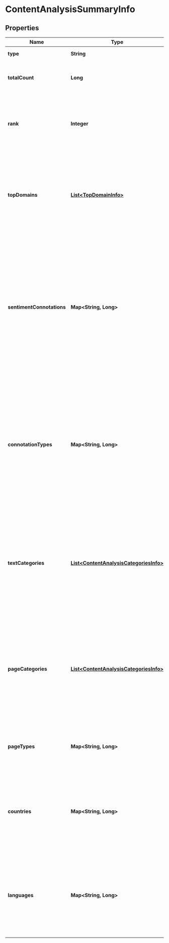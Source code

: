 

# ContentAnalysisSummaryInfo


## Properties

| Name | Type | Description | Notes |
|------------ | ------------- | ------------- | -------------|
|**type** | **String** | type of element |  [optional] |
|**totalCount** | **Long** | total amount of results in our database relevant to your request |  [optional] |
|**rank** | **Integer** | rank of all URLs citing the keyword normalized sum of ranks of all URLs citing the target keyword |  [optional] |
|**topDomains** | [**List&lt;TopDomainInfo&gt;**](TopDomainInfo.md) | top domains citing the target keyword contains objects with top domains citing the target keword and citation count per each domain |  [optional] |
|**sentimentConnotations** | **Map&lt;String, Long&gt;** | sentiment connotations contains sentiments (emotional reactions) related to the target keyword citation and the number of citations per each sentiment possible sentiment connotations: anger, happiness, love, sadness, share, fun |  [optional] |
|**connotationTypes** | **Map&lt;String, Long&gt;** | connotation types contains types of sentiments (sentiment polarity) related to the keyword citation and citation count per each sentiment type possible sentiment connotation types: positive, negative, neutral |  [optional] |
|**textCategories** | [**List&lt;ContentAnalysisCategoriesInfo&gt;**](ContentAnalysisCategoriesInfo.md) | text categories contains objects with text categories and citation count in each text category to obtain a full list of available categories, refer to the Categories endpoint |  [optional] |
|**pageCategories** | [**List&lt;ContentAnalysisCategoriesInfo&gt;**](ContentAnalysisCategoriesInfo.md) | page categories contains objects with page categories and citation count in each page category to obtain a full list of available categories, refer to the Categories endpoint |  [optional] |
|**pageTypes** | **Map&lt;String, Long&gt;** | page types contains page types and citation count per each page type |  [optional] |
|**countries** | **Map&lt;String, Long&gt;** | countries contains countries and citation count in each country to obtain a full list of available countries, refer to the Locations endpoint |  [optional] |
|**languages** | **Map&lt;String, Long&gt;** | languages contains languages and citation count in each language to obtain a full list of available languages, refer to the Languages endpoint |  [optional] |



